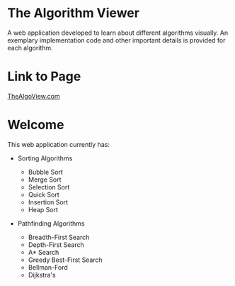 # The Algorithm Viewer
A web application developed to learn about different algorithms visually. An exemplary implementation code and other important details is provided for each algorithm.

# Link to Page
[TheAlgoView.com](thealgoview.com)

# Welcome
This web application currently has:
- Sorting Algorithms
  * Bubble Sort
  * Merge Sort
  * Selection Sort
  * Quick Sort
  * Insertion Sort
  * Heap Sort
  
- Pathfinding Algorithms
  * Breadth-First Search
  * Depth-First Search
  * A* Search
  * Greedy Best-First Search
  * Bellman-Ford
  * Dijkstra's
  

